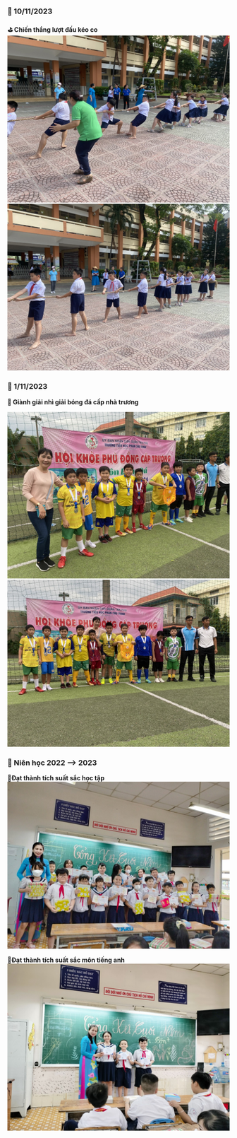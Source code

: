 

### 📅 10/11/2023

**⛳ Chiến thắng lượt đấu kéo co**
![](./images/10-11-2023-01.jpg)
![](./images/10-11-2023-02.jpg)

### 📅 1/11/2023

**🥈 Giành giải nhì giải bóng đá cấp nhà trương**

![](./images/1-11-2023-01.jpg)
![](./images/1-11-2023-02.jpg)


### 📅 Niên học 2022 --> 2023

**🥇Đạt thành tích suất sắc học tập**
![](./images/suat-sac-2023.jpg)

**🥇Đạt thành tích suất sắc môn tiếng anh**
![](./images/suat-sac-anh-van.jpg)
